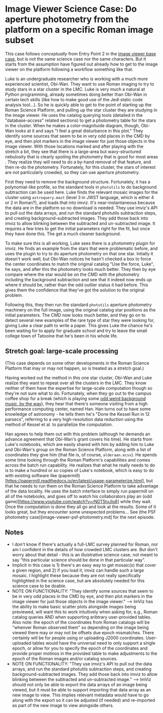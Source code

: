 # Image Viewer Science Case: Do aperture photometry from the platform on a specific Roman image subset

This case follows  *conceptually* from Entry Point 2 in the [image viewer base case](image-viewer-base.md), but is not the same science case nor the same characters.  But it starts from the assumption have figured out already how to get to the image viewer on the platform following a workflow something like that.

Luke is an undergraduate researcher who is working with a much more experienced scientist, Obi-Wan.  They want to use Roman imaging to try to study stars in a star cluster in the LMC.  Luke is very much a natural at Python programming, already sometimes doing better than Obi-Wan in certain tech skills (like how to make good use of the Jedi static code analysis tool...). So he is quickly able to get to the point of starting up the Roman Science Platform, and pulling up the star cluster they are studying in the image viewer.  He uses the catalog querying tools (detailed in the "database-access" related sections) to get a photometry table for the stars in the cluster.  When he makes a color-magnituide diagram, though, Obi-Wan looks at it and says "I feel a great disturbance in this plot." They identify some sources that seem to be in very odd places in the CMD by eye, and then plot markers in the image viewer for just those objects in the image viewer.  With those locations marked and after playing with the stretch a bit, they see that there is a large-area but wavy-structured nebulosity that is clearly spoiling the photometry that is good for most areas .  They realize they will need to do a by-hand removal of that feature, and then re-do the photometry.  Fortunately, for this cluster, the stars of interest are not particularly crowded, so they can use aperture photometry.

First they need to remove the background structure.  Fortunately, it has a polynomial-like profile, so the standard tools in `photutils` to do background subtraction can be used here.  Luke finds the relevant mosaic images for the cluster using `astroquery.mast` (level 3 in JWST language, which is either 4 or 2 in Roman?), and loads that into imviz. It's near-instantaneous because the data are in the platform so no download is needed.  They use imviz's API to pull out the data arrays, and run the standard photutils subtraction steps, and creating background-subtracted images.  They add those back into imviz to allow blinking between the subtracted and un-subtracted image. It requires a few tries to get the initial parameters right for the fit, but once they have done this. The get a much cleaner background.

To make sure this is all working, Luke sees there is a photometry plugin for imviz. He finds an example from the stars that were problematic before, and uses the plugin to try to do aperture photometry on that one star.  Intially it doesn't work well, but Obi-Wan notices he hasn't checked a box to force the center coordinates to match the original catalog "Use the force, Luke", he says, and after this the photometry looks much better.  They then by eye compare where the star would be on the CMD with the photometry including the background subtraction and see that it indeed now ends up where it should be, rather than the odd outlier status it had before.  This gives them the confidence that they've got the solution to the original problem.

Following this, they then run the standard `photutils` aperture photometry machinery on the full image, using the original catalog star positions as the initial parameters.  The CMD now looks much better, and they go on to detect several new examples of the rare type of star they were looking for, giving Luke a clear path to write a paper.  This gives Luke the chance he's been waiting for to apply for graduate school and try to leave the small college town of Tatooine that he's been in his whole life.


## Stretch goal: large-scale processing

(This case depends on some other developments in the Roman Science Platform that may or may not happen, so is treated as a stretch goal.)

Having worked out the method in this one star cluster, Obi-Wan and Luke realize they want to repeat over all the clusters in the LMC. They know neither of them have the expertise for large-scale computation though so they're not sure what to do.  Fortunately, when they go out to the campus coffee shop for a break (which is playing some [odd weird background music, by the way](https://www.youtube.com/watch?v=xA8-6X8aR3o)), they hear that there's someone visiting from a high performance computing center, named Han. Han turns out to have some knowledge of astronomy - he tells them he's "Done the Kessel Run in 12 parsecs", referring to a very high-resolution data reduction using the method of Kessel et al. to parallelize the computation.

Han agrees to help them out with this problem (although he demands an advance agreement that Obi-Wan's grant covers his time). He starts from Luke's notebooks, which are easily shared with him by adding him to Luke and Obi-Wan's group on the Roman Science Platform, along with a list of coordinates they give him (that file is, of course, ``alderaan.ecsv``).  He spends some time looking through the Roman Platform's capabilities and comes across the batch run capability. He realizes that what he really needs to do is to make a hundred or so copies of Luke's notebook, which is easy to do with existing software like (papermill)[https://papermill.readthedocs.io/en/latest/usage-parameterize.html], but that he needs to run them on the Roman Science Platform to take advantage of the data locality.  He uses the batch interface to simply run papermill on all of the notebooks, and goes off to watch his collaborators play an (odd game)[https://www.youtube.com/watch?v=rN0T5tyJlo8] while they wait. Once the computation is done they all go and look at the results.  Some of it looks great, but they encounter some unexpected problems... See (the PSF photometry case)[image-viewer-psf-photometry.md] for the next episode.

## Notes

* I don't know if there's actually a full-LMC survey planned for Roman, nor am I confident in the details of how crowded LMC clusters are.  But don't worry about that detail - this is an illuistrative science case, not meant to say "this particular science should be done in that particular way".
* Implicit in this case is 1) there's an easy way to get mosaic(s) that cover a given region, and 2) if you load it, imviz can handle such a large mosaic. I highlight these because they are not really specifically highlighted in the science  case, but are absolutely needed for this science case to be doable.
* NOTE ON FUNCTIONALITY: "They identify some sources that seem to be in very odd places in the CMD by eye, and then plot markers in the image viewer for just those objects in the image viewer." --> ImViz has the ability to make basic scatter plots alongside images being previewed, will want this to work intuitively when asking for, e.g., Roman catalog queries AND when supporting aribtrary user-provided tables. Also note: the epoch of the coordinates from Roman catalogs will be "whenver Roman observed them" so depending on the image being viewed there may or may not be offsets due epoch mismatches.  There certainly will be for people using or uploading J2000 coordinates.  User-uploaded tables would have the universal need to only support a single epoch, or allow for you to specify the epoch of the coordinates and provide proper motinos in the provided table to make adjustments to the epoch of the Roman images and/or catalog sources.
* NOTE ON FUNCTIONALITY: "They use imviz's API to pull out the data arrays, and run the standard photutils subtraction steps, and creating background-subtracted images. They add those back into imviz to allow blinking between the subtracted and un-subtracted image." --> ImViz should not only be able to export the data arrays of an image being viewed, but it must be able to support importing that data array as an new image to view. This implies relevant metadata would have to go along with the export so it can be adjusted (if needed) and re-imported as part of the new image to view alongside others.
